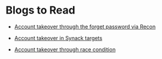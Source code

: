 # Blogs to Read 

- [ Account takeover through the forget password via Recon ](https://infosecwriteups.com/unauthenticated-account-takeover-through-forget-password-c120b4c1141d)

- [ Account takeover in Synack targets ](https://infosecwriteups.com/account-takeovers-believe-the-unbelievable-bb98a0c251a4)

- [ Account takeover through race condition ](https://blog.niksthehacker.com/account-takeover-using-race-condition-6e1624231cae)
